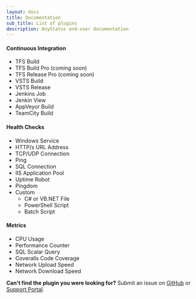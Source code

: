 ```yaml
---
layout: docs
title: Documentation
sub_title: List of plugins
description: AnyStatus end-user documentation
---
```


#### Continuous Integration

- TFS Build
- TFS Build Pro <span class="text-muted">(coming soon)</span>
- TFS Release Pro <span class="text-muted">(coming soon)</span>
- VSTS Build
- VSTS Release
- Jenkins Job
- Jenkin View
- AppVeyor Build
- TeamCity Build

#### Health Checks

- Windows Service
- HTTP/s URL Address
- TCP/UDP Connection
- Ping
- SQL Connection
- IIS Application Pool
- Uptime Robot
- Pingdom
- Custom
  - C# or VB.NET File
  - PowerShell Script
  - Batch Script
  
#### Metrics

- CPU Usage
- Performance Counter
- SQL Scalar Query
- Coveralls Code Coverage
- Network Upload Speed
- Network Download Speed

**Can't find the plugin you were looking for?**
Submit an issue on [GitHub](https://github.com/AnyStatus/Support/issues) or [Support Portal](https://anystatus.helprace.com/s1-general/ideas).
